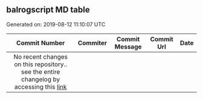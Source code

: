 ## balrogscript MD table
Generated on: 2019-08-12 11:10:07 UTC

| Commit Number | Commiter | Commit Message | Commit Url | Date | 
|:-----:|:-----:|:----------------------------------:|:------:|:----:| 
| No recent changes on this repository.. see the entire changelog by accessing this [link](https://github.com/mozilla-releng/balrogscript) |